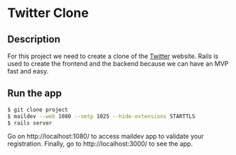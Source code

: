 # Twitter Clone

## Description
For this project we need to create a clone of the [Twitter](https://twitter.com) website.
Rails is used to create the frontend and the backend because we can have an MVP fast and easy.


## Run the app

```bash
$ git clone project
$ maildev --web 1080 --smtp 1025 --hide-extensions STARTTLS
$ rails server
```

Go on http://localhost:1080/ to access maildev app to validate your registration.
Finally, go to http://localhost:3000/ to see the app.